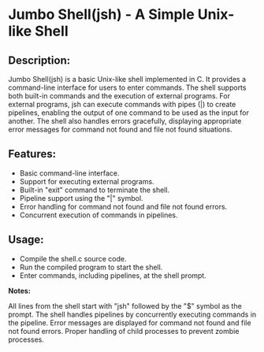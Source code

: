 # Jumbo Shell(jsh) - A Simple Unix-like Shell

## Description:

Jumbo Shell(jsh) is a basic Unix-like shell implemented in C. It provides a command-line interface for users to enter commands. The shell supports both built-in commands and the execution of external programs. For external programs, jsh can execute commands with pipes (|) to create pipelines, enabling the output of one command to be used as the input for another. The shell also handles errors gracefully, displaying appropriate error messages for command not found and file not found situations.

## Features:

- Basic command-line interface.
- Support for executing external programs.
- Built-in "exit" command to terminate the shell.
- Pipeline support using the "|" symbol.
- Error handling for command not found and file not found errors.
- Concurrent execution of commands in pipelines.

## Usage:

- Compile the shell.c source code.
- Run the compiled program to start the shell.
- Enter commands, including pipelines, at the shell prompt.

**Notes:**

All lines from the shell start with "jsh" followed by the "$" symbol as the prompt.
The shell handles pipelines by concurrently executing commands in the pipeline.
Error messages are displayed for command not found and file not found errors.
Proper handling of child processes to prevent zombie processes.
